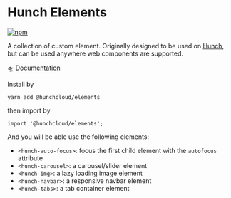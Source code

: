 # Hunch Elements

[![npm](https://img.shields.io/npm/v/@hunchcloud/elements.svg)](https://www.npmjs.com/package/@hunchcloud/elements)

A collection of custom element. Originally designed to be used on [Hunch](https://hunch.cloud), but can be used anywhere web components are supported.

🛸 [Documentation](https://hunch-elements.netlify.com)

Install by

```
yarn add @hunchcloud/elements
```

then import by

```
import '@hunchcloud/elements';
```

And you will be able use the following elements:

- `<hunch-auto-focus>`: focus the first child element with the `autofocus` attribute
- `<hunch-carousel>`: a carousel/slider element
- `<hunch-img>`: a lazy loading image element
- `<hunch-navbar>`: a responsive navbar element
- `<hunch-tabs>`: a tab container element
